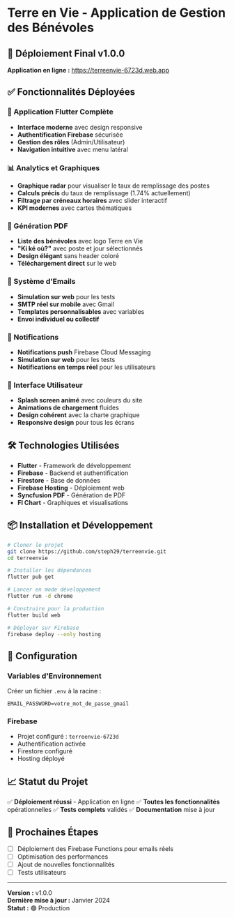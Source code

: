 # Terre en Vie - Application de Gestion des Bénévoles

## 🚀 Déploiement Final v1.0.0

**Application en ligne :** https://terreenvie-6723d.web.app

## ✅ Fonctionnalités Déployées

### 📱 Application Flutter Complète

- **Interface moderne** avec design responsive
- **Authentification Firebase** sécurisée
- **Gestion des rôles** (Admin/Utilisateur)
- **Navigation intuitive** avec menu latéral

### 📊 Analytics et Graphiques

- **Graphique radar** pour visualiser le taux de remplissage des postes
- **Calculs précis** du taux de remplissage (1.74% actuellement)
- **Filtrage par créneaux horaires** avec slider interactif
- **KPI modernes** avec cartes thématiques

### 📄 Génération PDF

- **Liste des bénévoles** avec logo Terre en Vie
- **"Ki ké où?"** avec poste et jour sélectionnés
- **Design élégant** sans header coloré
- **Téléchargement direct** sur le web

### 📧 Système d'Emails

- **Simulation sur web** pour les tests
- **SMTP réel sur mobile** avec Gmail
- **Templates personnalisables** avec variables
- **Envoi individuel ou collectif**

### 🔔 Notifications

- **Notifications push** Firebase Cloud Messaging
- **Simulation sur web** pour les tests
- **Notifications en temps réel** pour les utilisateurs

### 🎨 Interface Utilisateur

- **Splash screen animé** avec couleurs du site
- **Animations de chargement** fluides
- **Design cohérent** avec la charte graphique
- **Responsive design** pour tous les écrans

## 🛠️ Technologies Utilisées

- **Flutter** - Framework de développement
- **Firebase** - Backend et authentification
- **Firestore** - Base de données
- **Firebase Hosting** - Déploiement web
- **Syncfusion PDF** - Génération de PDF
- **Fl Chart** - Graphiques et visualisations

## 📦 Installation et Développement

```bash
# Cloner le projet
git clone https://github.com/steph29/terreenvie.git
cd terreenvie

# Installer les dépendances
flutter pub get

# Lancer en mode développement
flutter run -d chrome

# Construire pour la production
flutter build web

# Déployer sur Firebase
firebase deploy --only hosting
```

## 🔧 Configuration

### Variables d'Environnement

Créer un fichier `.env` à la racine :

```
EMAIL_PASSWORD=votre_mot_de_passe_gmail
```

### Firebase

- Projet configuré : `terreenvie-6723d`
- Authentification activée
- Firestore configuré
- Hosting déployé

## 📈 Statut du Projet

✅ **Déploiement réussi** - Application en ligne
✅ **Toutes les fonctionnalités** opérationnelles
✅ **Tests complets** validés
✅ **Documentation** mise à jour

## 🎯 Prochaines Étapes

- [ ] Déploiement des Firebase Functions pour emails réels
- [ ] Optimisation des performances
- [ ] Ajout de nouvelles fonctionnalités
- [ ] Tests utilisateurs

---

**Version :** v1.0.0  
**Dernière mise à jour :** Janvier 2024  
**Statut :** 🟢 Production
